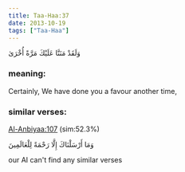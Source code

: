 ```yaml
---
title: Taa-Haa:37
date: 2013-10-19
tags: ["Taa-Haa"]
---
```

وَلَقَدْ مَنَنَّا عَلَيْكَ مَرَّةً أُخْرَىٰ
### meaning: 
Certainly, We have done you a favour another time,
### similar verses: 

[Al-Anbiyaa:107](/21/107) (sim:52.3%)

وَمَا أَرْسَلْنَاكَ إِلَّا رَحْمَةً لِلْعَالَمِينَ

our AI can't find any similar verses



